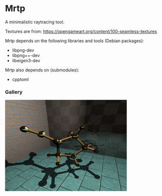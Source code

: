 # Mrtp

A minimalistic raytracing tool. 

Textures are from: https://opengameart.org/content/100-seamless-textures

Mrtp depends on the following libraries and tools (Debian packages):
 * libpng-dev
 * libpng++-dev
 * libeigen3-dev

Mrtp also depends on (submodules): 
 * cpptoml

### Gallery

<img src="./sample.png" alt="Sample image" width="400" />
